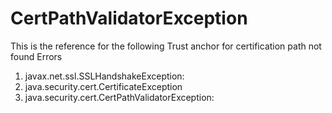 # CertPathValidatorException
This is the reference for the following Trust anchor for certification path not found Errors
1. javax.net.ssl.SSLHandshakeException:
2. java.security.cert.CertificateException
3. java.security.cert.CertPathValidatorException:
